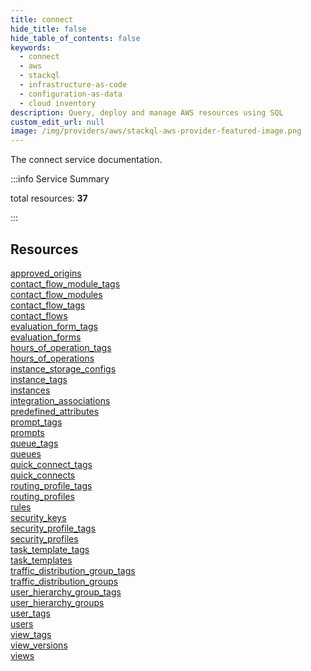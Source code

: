 ```yaml
---
title: connect
hide_title: false
hide_table_of_contents: false
keywords:
  - connect
  - aws
  - stackql
  - infrastructure-as-code
  - configuration-as-data
  - cloud inventory
description: Query, deploy and manage AWS resources using SQL
custom_edit_url: null
image: /img/providers/aws/stackql-aws-provider-featured-image.png
---
```


The connect service documentation.

:::info Service Summary

<div class="row">
<div class="providerDocColumn">
<span>total resources:&nbsp;<b>37</b></span><br />
</div>
</div>

:::

## Resources
<div class="row">
<div class="providerDocColumn">
<a href="/providers/aws/connect/approved_origins/">approved_origins</a><br />
<a href="/providers/aws/connect/contact_flow_module_tags/">contact_flow_module_tags</a><br />
<a href="/providers/aws/connect/contact_flow_modules/">contact_flow_modules</a><br />
<a href="/providers/aws/connect/contact_flow_tags/">contact_flow_tags</a><br />
<a href="/providers/aws/connect/contact_flows/">contact_flows</a><br />
<a href="/providers/aws/connect/evaluation_form_tags/">evaluation_form_tags</a><br />
<a href="/providers/aws/connect/evaluation_forms/">evaluation_forms</a><br />
<a href="/providers/aws/connect/hours_of_operation_tags/">hours_of_operation_tags</a><br />
<a href="/providers/aws/connect/hours_of_operations/">hours_of_operations</a><br />
<a href="/providers/aws/connect/instance_storage_configs/">instance_storage_configs</a><br />
<a href="/providers/aws/connect/instance_tags/">instance_tags</a><br />
<a href="/providers/aws/connect/instances/">instances</a><br />
<a href="/providers/aws/connect/integration_associations/">integration_associations</a><br />
<a href="/providers/aws/connect/predefined_attributes/">predefined_attributes</a><br />
<a href="/providers/aws/connect/prompt_tags/">prompt_tags</a><br />
<a href="/providers/aws/connect/prompts/">prompts</a><br />
<a href="/providers/aws/connect/queue_tags/">queue_tags</a><br />
<a href="/providers/aws/connect/queues/">queues</a><br />
<a href="/providers/aws/connect/quick_connect_tags/">quick_connect_tags</a>
</div>
<div class="providerDocColumn">
<a href="/providers/aws/connect/quick_connects/">quick_connects</a><br />
<a href="/providers/aws/connect/routing_profile_tags/">routing_profile_tags</a><br />
<a href="/providers/aws/connect/routing_profiles/">routing_profiles</a><br />
<a href="/providers/aws/connect/rules/">rules</a><br />
<a href="/providers/aws/connect/security_keys/">security_keys</a><br />
<a href="/providers/aws/connect/security_profile_tags/">security_profile_tags</a><br />
<a href="/providers/aws/connect/security_profiles/">security_profiles</a><br />
<a href="/providers/aws/connect/task_template_tags/">task_template_tags</a><br />
<a href="/providers/aws/connect/task_templates/">task_templates</a><br />
<a href="/providers/aws/connect/traffic_distribution_group_tags/">traffic_distribution_group_tags</a><br />
<a href="/providers/aws/connect/traffic_distribution_groups/">traffic_distribution_groups</a><br />
<a href="/providers/aws/connect/user_hierarchy_group_tags/">user_hierarchy_group_tags</a><br />
<a href="/providers/aws/connect/user_hierarchy_groups/">user_hierarchy_groups</a><br />
<a href="/providers/aws/connect/user_tags/">user_tags</a><br />
<a href="/providers/aws/connect/users/">users</a><br />
<a href="/providers/aws/connect/view_tags/">view_tags</a><br />
<a href="/providers/aws/connect/view_versions/">view_versions</a><br />
<a href="/providers/aws/connect/views/">views</a>
</div>
</div>